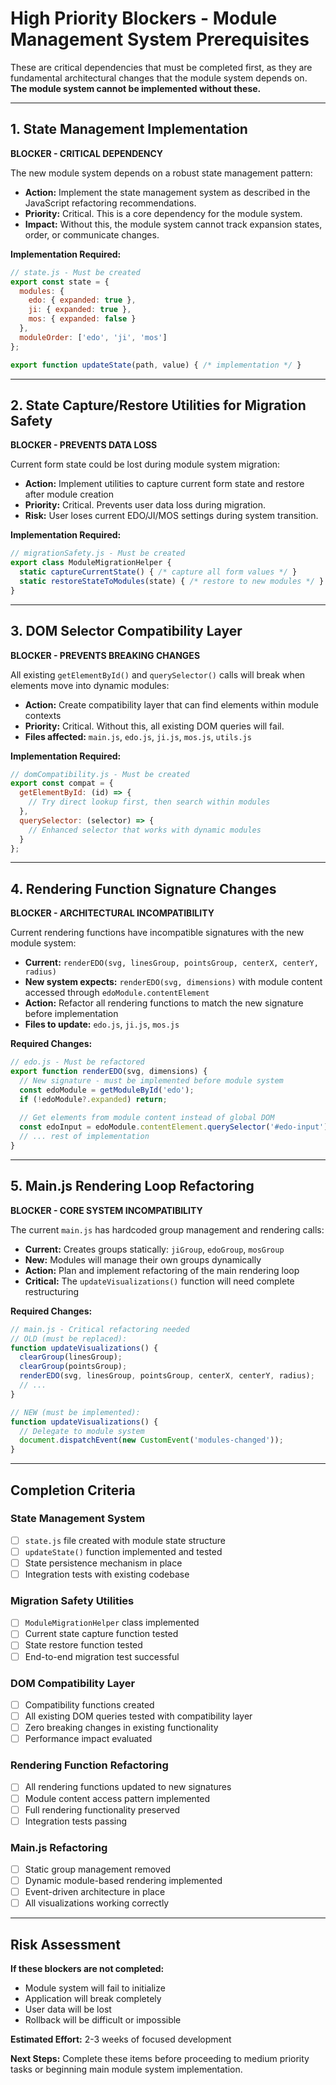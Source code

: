 # High Priority Blockers - Module Management System Prerequisites

These are critical dependencies that must be completed first, as they are fundamental architectural changes that the module system depends on. **The module system cannot be implemented without these.**

---

## 1. State Management Implementation

**BLOCKER - CRITICAL DEPENDENCY**

The new module system depends on a robust state management pattern:
- **Action:** Implement the state management system as described in the JavaScript refactoring recommendations.
- **Priority:** Critical. This is a core dependency for the module system.
- **Impact:** Without this, the module system cannot track expansion states, order, or communicate changes.

**Implementation Required:**
```javascript
// state.js - Must be created
export const state = {
  modules: {
    edo: { expanded: true },
    ji: { expanded: true }, 
    mos: { expanded: false }
  },
  moduleOrder: ['edo', 'ji', 'mos']
};

export function updateState(path, value) { /* implementation */ }
```

---

## 2. State Capture/Restore Utilities for Migration Safety

**BLOCKER - PREVENTS DATA LOSS**

Current form state could be lost during module system migration:
- **Action:** Implement utilities to capture current form state and restore after module creation
- **Priority:** Critical. Prevents user data loss during migration.
- **Risk:** User loses current EDO/JI/MOS settings during system transition.

**Implementation Required:**
```javascript
// migrationSafety.js - Must be created
export class ModuleMigrationHelper {
  static captureCurrentState() { /* capture all form values */ }
  static restoreStateToModules(state) { /* restore to new modules */ }
}
```

---

## 3. DOM Selector Compatibility Layer

**BLOCKER - PREVENTS BREAKING CHANGES**

All existing `getElementById()` and `querySelector()` calls will break when elements move into dynamic modules:
- **Action:** Create compatibility layer that can find elements within module contexts
- **Priority:** Critical. Without this, all existing DOM queries will fail.
- **Files affected:** `main.js`, `edo.js`, `ji.js`, `mos.js`, `utils.js`

**Implementation Required:**
```javascript
// domCompatibility.js - Must be created
export const compat = {
  getElementById: (id) => {
    // Try direct lookup first, then search within modules
  },
  querySelector: (selector) => {
    // Enhanced selector that works with dynamic modules
  }
};
```

---

## 4. Rendering Function Signature Changes

**BLOCKER - ARCHITECTURAL INCOMPATIBILITY**

Current rendering functions have incompatible signatures with the new module system:
- **Current:** `renderEDO(svg, linesGroup, pointsGroup, centerX, centerY, radius)`
- **New system expects:** `renderEDO(svg, dimensions)` with module content accessed through `edoModule.contentElement`
- **Action:** Refactor all rendering functions to match the new signature before implementation
- **Files to update:** `edo.js`, `ji.js`, `mos.js`

**Required Changes:**
```javascript
// edo.js - Must be refactored
export function renderEDO(svg, dimensions) {
  // New signature - must be implemented before module system
  const edoModule = getModuleById('edo');
  if (!edoModule?.expanded) return;
  
  // Get elements from module content instead of global DOM
  const edoInput = edoModule.contentElement.querySelector('#edo-input');
  // ... rest of implementation
}
```

---

## 5. Main.js Rendering Loop Refactoring

**BLOCKER - CORE SYSTEM INCOMPATIBILITY**

The current `main.js` has hardcoded group management and rendering calls:
- **Current:** Creates groups statically: `jiGroup`, `edoGroup`, `mosGroup`
- **New:** Modules will manage their own groups dynamically
- **Action:** Plan and implement refactoring of the main rendering loop
- **Critical:** The `updateVisualizations()` function will need complete restructuring

**Required Changes:**
```javascript
// main.js - Critical refactoring needed
// OLD (must be replaced):
function updateVisualizations() {
  clearGroup(linesGroup);
  clearGroup(pointsGroup);
  renderEDO(svg, linesGroup, pointsGroup, centerX, centerY, radius);
  // ...
}

// NEW (must be implemented):
function updateVisualizations() {
  // Delegate to module system
  document.dispatchEvent(new CustomEvent('modules-changed'));
}
```

---

## Completion Criteria

### State Management System
- [ ] `state.js` file created with module state structure
- [ ] `updateState()` function implemented and tested
- [ ] State persistence mechanism in place
- [ ] Integration tests with existing codebase

### Migration Safety Utilities  
- [ ] `ModuleMigrationHelper` class implemented
- [ ] Current state capture function tested
- [ ] State restore function tested
- [ ] End-to-end migration test successful

### DOM Compatibility Layer
- [ ] Compatibility functions created
- [ ] All existing DOM queries tested with compatibility layer
- [ ] Zero breaking changes in existing functionality
- [ ] Performance impact evaluated

### Rendering Function Refactoring
- [ ] All rendering functions updated to new signatures
- [ ] Module content access pattern implemented
- [ ] Full rendering functionality preserved
- [ ] Integration tests passing

### Main.js Refactoring
- [ ] Static group management removed
- [ ] Dynamic module-based rendering implemented
- [ ] Event-driven architecture in place
- [ ] All visualizations working correctly

---

## Risk Assessment

**If these blockers are not completed:**
- Module system will fail to initialize
- Application will break completely
- User data will be lost
- Rollback will be difficult or impossible

**Estimated Effort:** 2-3 weeks of focused development

**Next Steps:** Complete these items before proceeding to medium priority tasks or beginning main module system implementation.
